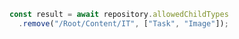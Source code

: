 ```javascript
const result = await repository.allowedChildTypes
  .remove("/Root/Content/IT", ["Task", "Image"]);
```
